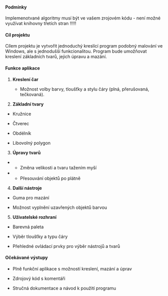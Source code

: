 #### Podmínky

Implemenotvané algoritmy musí být ve vašem zrojovém kódu - není možné využívat knihovny třetích stran !!!!!



#### Cíl projektu

Cílem projektu je vytvořit jednoduchý kreslící program podobný malování ve Windows, ale s jednodušší funkcionalitou. Program bude umožňovat kreslení základních tvarů, jejich úpravu a mazání.

#### Funkce aplikace

1. **Kreslení čar**

    - Možnost volby barvy, tloušťky a stylu čáry (plná, přerušovaná, tečkovaná).

2. **Základní tvary**

- Kružnice

- Čtverec

- Obdélník

- Libovolný polygon

3. **Úpravy tvarů**


- - Změna velikosti a tvaru tažením myší

- - Přesouvání objektů po plátně

4. **Další nástroje**

- Guma pro mazání

- Možnost vyplnění uzavřených objektů barvou

5. **Uživatelské rozhraní**

- Barevná paleta

- Výběr tloušťky a typu čáry

- Přehledné ovládací prvky pro výběr nástrojů a tvarů

#### Očekávané výstupy

- Plně funkční aplikace s možností kreslení, mazání a úprav

- Zdrojový kód s komentáři

- Stručná dokumentace a návod k použití programu 